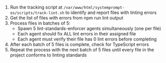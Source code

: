 1. Run the tracking script at `/var/www/html/systemprompt-os/scripts/track-lint.sh` to identify and report files with linting errors
2. Get the list of files with errors from npm run lint output
3. Process files in batches of 5:
   - Spawn 5 lint-standards-enforcer agents simultaneously (one per file)
   - Each agent should fix ALL lint errors in their assigned file
   - Each agent must verify their file has 0 lint errors before completing
4. After each batch of 5 files is complete, check for TypeScript errors
5. Repeat the process with the next batch of 5 files until every file in the project conforms to linting standards